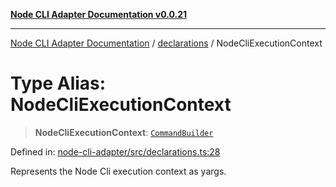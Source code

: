 [**Node CLI Adapter Documentation v0.0.21**](../../README.md)

***

[Node CLI Adapter Documentation](../../modules.md) / [declarations](../README.md) / NodeCliExecutionContext

# Type Alias: NodeCliExecutionContext

> **NodeCliExecutionContext**: [`CommandBuilder`](CommandBuilder.md)

Defined in: [node-cli-adapter/src/declarations.ts:28](https://github.com/stonemjs/node-cli-adapter/blob/3323167ff73e7c9f811f72d8b7db77f6e1756f38/src/declarations.ts#L28)

Represents the Node Cli execution context as yargs.
